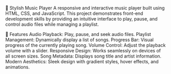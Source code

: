 🎵 Stylish Music Player
A responsive and interactive music player built using HTML, CSS, and JavaScript. This project demonstrates front-end development skills by providing an intuitive interface to play, pause, and control audio files while managing a playlist.

🚀 Features
Audio Playback: Play, pause, and seek audio files.
Playlist Management: Dynamically display a list of songs.
Progress Bar: Visual progress of the currently playing song.
Volume Control: Adjust the playback volume with a slider.
Responsive Design: Works seamlessly on devices of all screen sizes.
Song Metadata: Displays song title and artist information.
Modern Aesthetics: Sleek design with gradient styles, hover effects, and animations.
